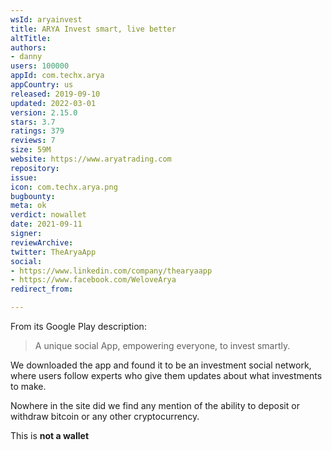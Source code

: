 ```yaml
---
wsId: aryainvest
title: ARYA Invest smart, live better
altTitle: 
authors:
- danny
users: 100000
appId: com.techx.arya
appCountry: us
released: 2019-09-10
updated: 2022-03-01
version: 2.15.0
stars: 3.7
ratings: 379
reviews: 7
size: 59M
website: https://www.aryatrading.com
repository: 
issue: 
icon: com.techx.arya.png
bugbounty: 
meta: ok
verdict: nowallet
date: 2021-09-11
signer: 
reviewArchive: 
twitter: TheAryaApp
social:
- https://www.linkedin.com/company/thearyaapp
- https://www.facebook.com/WeloveArya
redirect_from: 

---
```


From its Google Play description:

> A unique social App, empowering everyone, to invest smartly.

We downloaded the app and found it to be an investment social network, where users follow experts who give them updates about what investments to make. 

Nowhere in the site did we find any mention of the ability to deposit or withdraw bitcoin or any other cryptocurrency.

This is **not a wallet**
